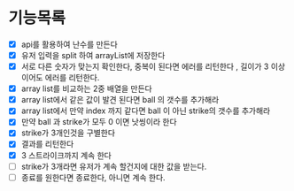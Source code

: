 # 기능목록
-[x] api를 활용하여 난수를 만든다
-[x] 유저 입력을 split 하여 arrayList에 저장한다
-[x] 서로 다른 숫자가 맞는지 확인한다, 중복이 된다면 에러를 리턴한다 , 길이가 3 이상이어도 에러를 리턴한다. 
-[x] array list를 비교하는 2중 배열을 만든다 
-[x] array list에서 같은 값이 발견 된다면 ball 의 갯수를 추가해라
-[x] array list에서 만약 index 까지 같다면 ball 이 아닌 strike의 갯수를 추가해라
-[x] 만약 ball 과 strike가 모두 0 이면 낫씽이라 한다
-[x] strike가 3개인것을 구별한다  
-[x] 결과를 리턴한다
-[x] 3 스트라이크까지 계속 한다
-[ ] strike가 3개라면 유저가 계속 할건지에 대한 값을 받는다.
-[ ] 종료를 원한다면 종료한다, 아니면 계속 한다. 